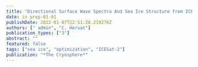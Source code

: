 ```yaml
---
title: "Directional Surface Wave Spectra And Sea Ice Structure from ICEsat-2 Altimeter"
date: in prep-01-01
publishDate: 2022-01-07T22:51:28.219278Z
authors: [" admin", "C. Horvat"]
publication_types: ["3"]
abstract: ""
featured: false
tags: ["sea ice", "optimization", "ICESat-2"]
publication: "*The Cryosphere*"
---
```

